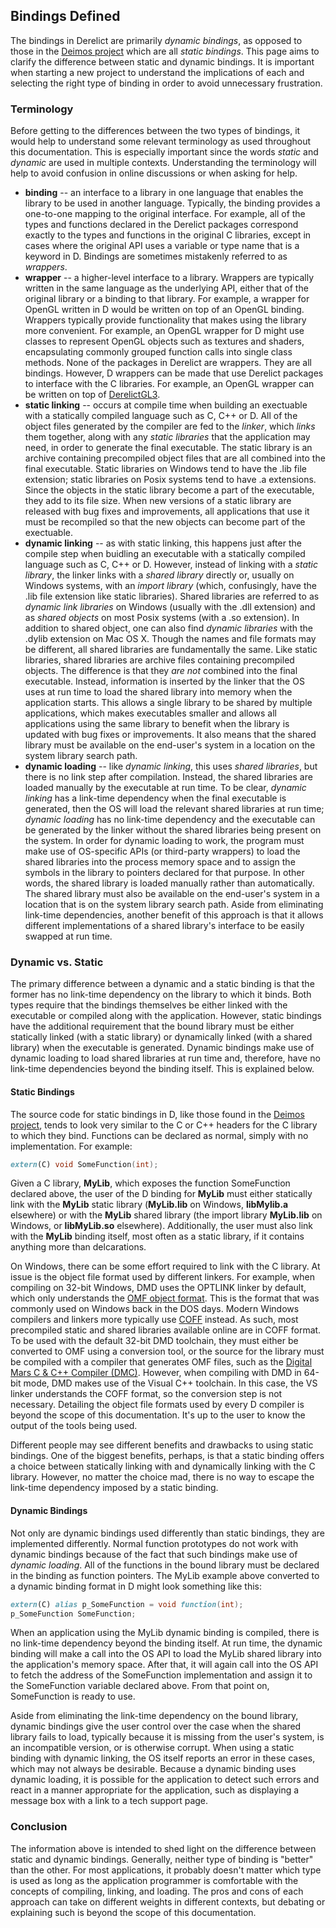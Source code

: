 ## Bindings Defined

The bindings in Derelict are primarily _dynamic bindings_, as opposed to those in the [Deimos project] which are all _static bindings_. This page aims to clarify the difference between static and dynamic bindings. It is important when starting a new project to understand the implications of each and selecting the right type of binding in order to avoid unnecessary frustration.

### Terminology

Before getting to the differences between the two types of bindings, it would help to understand some relevant terminology as used throughout this documentation. This is especially important since the words _static_ and _dynamic_ are used in multiple contexts. Understanding the terminology will help to avoid confusion in online discussions or when asking for help.

* **binding** -- an interface to a library in one language that enables the library to be used in another language. Typically, the binding provides a one-to-one mapping to the original interface. For example, all of the types and functions declared in the Derelict packages correspond exactly to the types and functions in the original C libraries, except in cases where the original API uses a variable or type name that is a keyword in D. Bindings are sometimes mistakenly referred to as _wrappers_.
* **wrapper** -- a higher-level interface to a library. Wrappers are typically written in the same language as the underlying API, either that of the original library or a binding to that library. For example, a wrapper for OpenGL written in D would be written on top of an OpenGL binding. Wrappers typically provide functionality that makes using the library more convenient. For example, an OpenGL wrapper for D might use classes to represent OpenGL objects such as textures and shaders, encapsulating commonly grouped function calls into single class methods. None of the packages in Derelict are wrappers. They are all bindings. However, D wrappers can be made that use Derelict packages to interface with the C libraries. For example, an OpenGL wrapper can be written on top of [DerelictGL3].
* **static linking** -- occurs at compile time when building an exectuable with a statically compiled language such as C, C++ or D. All of the object files generated by the compiler are fed to the _linker_, which _links_ them together, along with any _static libraries_ that the application may need, in order to generate the final executable. The static library is an archive containing precompiled object files that are all combined into the final executable. Static libraries on Windows tend to have the .lib file extension; static libraries on Posix systems tend to have .a extensions. Since the objects in the static library become a part of the executable, they add to its file size. When new versions of a static library are released with bug fixes and improvements, all applications that use it must be recompiled so that the new objects can become part of the exectuable.
* **dynamic linking** -- as with static linking, this happens just after the compile step when buidling an executable with a statically compiled language such as C, C++ or D. However, instead of linking with a _static library_, the linker links with a _shared library_ directly or, usually on Windows systems, with an _import library_ (which, confusingly, have the .lib file extension like static libraries). Shared libraries are referred to as _dynamic link libraries_ on Windows (usually with the .dll extension) and as _shared objects_ on most Posix systems (with a .so extension). In addition to shared object, one can also find _dynamic libraries_ with the .dylib extension on Mac OS X. Though the names and file formats may be different, all shared libraries are fundamentally the same. Like static libraries, shared libraries are archive files containing precompiled objects. The difference is that they _are not_ combined into the final executable. Instead, information is inserted by the linker that the OS uses at run time to load the shared library into memory when the application starts. This allows a single library to be shared by multiple applications, which makes executables smaller and allows all applications using the same library to benefit when the library is updated with bug fixes or improvements. It also means that the shared library must be available on the end-user's system in a location on the system library search path.
* **dynamic loading** -- like _dynamic linking_, this uses _shared libraries_, but there is no link step after compilation. Instead, the shared libraries are loaded manually by the executable at run time. To be clear, _dynamic linking_ has a link-time dependency when the final executable is generated, then the OS will load the relevant shared libraries at run time; _dynamic loading_ has no link-time dependency and the executable can be generated by the linker without the shared libraries being present on the system. In order for dynamic loading to work, the program must make use of OS-specific APIs (or third-party wrappers) to load the shared libraries into the process memory space and to assign the symbols in the library to pointers declared for that purpose. In other words, the shared library is loaded manually rather than automatically. The shared library must also be available on the end-user's system in a location that is on the system library search path. Aside from eliminating link-time dependencies, another benefit of this approach is that it allows different implementations of a shared library's interface to be easily swapped at run time.

### Dynamic vs. Static

The primary difference between a dynamic and a static binding is that the former has no link-time dependency on the library to which it binds. Both types require that the bindings themselves be either linked with the executable or compiled along with the application. However, static bindings have the additional requirement that the bound library must be either statically linked (with a static library) or dynamically linked (with a shared library) when the executable is generated. Dynamic bindings make use of dynamic loading to load shared libraries at run time and, therefore, have no link-time dependencies beyond the binding itself. This is explained below.

#### Static Bindings

The source code for static bindings in D, like those found in the [Deimos project], tends to look very similar to the C or C++ headers for the C library to which they bind. Functions can be declared as normal, simply with no implementation. For example:

```D
extern(C) void SomeFunction(int);
```

Given a C library, **MyLib**, which exposes the function SomeFunction declared above, the user of the D binding for **MyLib** must either statically link with the **MyLib** static library (**MyLib.lib** on Windows, **libMylib.a** elsewhere) or with the **MyLib** shared library (the import library **MyLib.lib** on Windows, or **libMyLib.so** elsewhere). Additionally, the user must also link with the **MyLib** binding itself, most often as a static library, if it contains anything more than delcarations.

On Windows, there can be some effort required to link with the C library. At issue is the object file format used by different linkers. For example, when compiling on 32-bit Windows, DMD uses the OPTLINK linker by default, which only understands the [OMF object format]. This is the format that was commonly used on Windows back in the DOS days. Modern Windows compilers and linkers more typically use [COFF] instead. As such, most precompiled static and shared libraries available online are in COFF format. To be used with the default 32-bit DMD toolchain, they must either be converted to OMF using a conversion tool, or the source for the library must be compiled with a compiler that generates OMF files, such as the [Digital Mars C & C++ Compiler (DMC)][1]. However, when compiling with DMD in 64-bit mode, DMD makes use of the Visual C++ toolchain. In this case, the VS linker understands the COFF format, so the conversion step is not necessary. Detailing the object file formats used by every D compiler is beyond the scope of this documentation. It's up to the user to know the output of the tools being used.

Different people may see different benefits and drawbacks to using static bindings. One of the biggest benefits, perhaps, is that a static binding offers a choice between statically linking with and dynamically linking with the C library. However, no matter the choice mad, there is no way to escape the link-time dependency imposed by a static binding.

#### Dynamic Bindings

Not only are dynamic bindings used differently than static bindings, they are implemented differently. Normal function prototypes do not work with dynamic bindings because of the fact that such bindings make use of <em>dynamic loading</em>. All of the functions in the bound library must be declared in the binding as function pointers. The MyLib example above converted to a dynamic binding format in D might look something like this:

```D
extern(C) alias p_SomeFunction = void function(int);
p_SomeFunction SomeFunction;
```

When an application using the MyLib dynamic binding is compiled, there is no link-time dependency beyond the binding itself. At run time, the dynamic binding will make a call into the OS API to load the MyLib shared library into the application's memory space. After that, it will again call into the OS API to fetch the address of the SomeFunction implementation and assign it to the SomeFunction variable declared above. From that point on, SomeFunction is ready to use.

Aside from eliminating the link-time dependency on the bound library, dynamic bindings give the user control over the case when the shared library fails to load, typically because it is missing from the user's system, is an incompatible version, or is otherwise corrupt. When using a static binding with dynamic linking, the OS itself reports an error in these cases, which may not always be desirable. Because a dynamic binding uses dynamic loading, it  is possible for the application to detect such errors and react in a manner appropriate for the application, such as displaying a message box with a link to a tech support page.

### Conclusion

The information above is intended to shed light on the difference between static and dynamic bindings. Generally, neither type of binding is "better" than the other. For most applications, it probably doesn't matter which type is used as long as the application programmer is comfortable with the concepts of compiling, linking, and loading. The pros and cons of each approach can take on different weights in different contexts, but debating or explaining such is beyond the scope of this documentation.


[Deimos Project]: https://github.com/D-Programming-Deimos
[DerelictGL3]: https://github.com/DerelictOrg/DerelictGL3
[OMF object format]: http://en.wikipedia.org/wiki/Relocatable_Object_Module_Format
[COFF]: https://support.microsoft.com/en-us/kb/121460
[1]: http://www.digitalmars.com/features.html